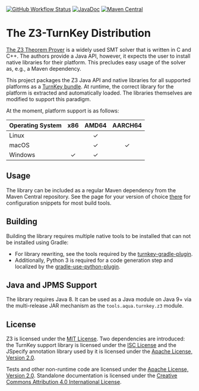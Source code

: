 <!--
   SPDX-License-Identifier: CC-BY-4.0

   Copyright 2019-2025 The TurnKey Authors

   This work is licensed under the Creative Commons Attribution 4.0
   International License.

   You should have received a copy of the license along with this
   work. If not, see <https://creativecommons.org/licenses/by/4.0/>.
-->

[![GitHub Workflow Status](https://img.shields.io/github/actions/workflow/status/tudo-aqua/z3-turnkey/ci.yml?logo=githubactions&logoColor=white)](https://github.com/tudo-aqua/z3-turnkey/actions)
[![JavaDoc](https://javadoc.io/badge2/tools.aqua/z3-turnkey/javadoc.svg)](https://javadoc.io/doc/tools.aqua/z3-turnkey)
[![Maven Central](https://img.shields.io/maven-central/v/tools.aqua/z3-turnkey?logo=apache-maven)](https://search.maven.org/artifact/tools.aqua/z3-turnkey)

# The Z3-TurnKey Distribution

[The Z3 Theorem Prover](https://github.com/Z3Prover/z3/) is a widely used SMT solver that is written
in C and C++. The authors provide a Java API, however, it expects the user to install native
libraries for their platform. This precludes easy usage of the solver as, e.g., a Maven dependency.

This project packages the Z3 Java API and native libraries for all supported platforms as a
[TurnKey bundle](https://github.com/tudo-aqua/turnkey-support). At runtime, the correct library for
the platform is extracted and automatically loaded. The libraries themselves are modified to support
this paradigm.

At the moment, platform support is as follows:

| Operating System | x86 | AMD64 | AARCH64 |
| ---------------- | :-: | :---: | :-----: |
| Linux            |     |   ✓   |         |
| macOS            |     |   ✓   |    ✓    |
| Windows          |  ✓  |   ✓   |         |

## Usage

The library can be included as a regular Maven dependency from the Maven Central repository. See the
page for your version of choice [there](https://search.maven.org/artifact/tools.aqua/z3-turnkey) for
configuration snippets for most build tools.

## Building

Building the library requires multiple native tools to be installed that can not be installed using
Gradle:

- For library rewriting, see the tools required by the
  [turnkey-gradle-plugin](https://github.com/tudo-aqua/turnkey-gradle-plugin).
- Additionally, Python 3 is required for a code generation step and localized by the
  [gradle-use-python-plugin](https://github.com/xvik/gradle-use-python-plugin).

## Java and JPMS Support

The library requires Java 8. It can be used as a Java module on Java 9+ via the multi-release JAR
mechanism as the `tools.aqua.turnkey.z3` module.

## License

Z3 is licensed under the [MIT License](https://opensource.org/licenses/MIT). Two dependencies are
introduced: the TurnKey support library is licensed under the
[ISC License](https://opensource.org/licenses/ISC) and the JSpecify annotation library used by it is
licensed under the [Apache License, Version 2.0](https://www.apache.org/licenses/LICENSE-2.0).

Tests and other non-runtime code are licensed under the
[Apache License, Version 2.0](https://www.apache.org/licenses/LICENSE-2.0). Standalone documentation
is licensed under the
[Creative Commons Attribution 4.0 International License](https://creativecommons.org/licenses/by/4.0/).
